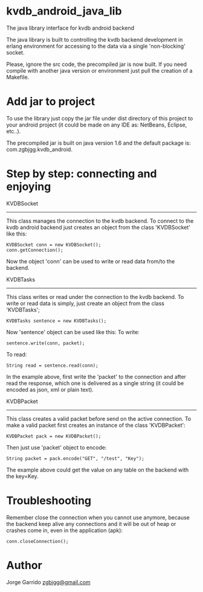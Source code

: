 kvdb_android_java_lib
=====================

The java library interface for kvdb android backend

The java library is built to controlling the kvdb backend development in erlang environment for accessing to the data via a single 'non-blocking' socket.

Please, ignore the src code, the precompiled jar is now built. If you need compile with another java version or environment just pull the creation of a Makefile.

Add jar to project
==================

To use the library just copy the jar file under dist directory of this project to your android project (it could be made on any IDE as: NetBeans, Eclipse, etc..).

The precompiled jar is built on java version 1.6 and the default package is: com.zgbjgg.kvdb_android.


Step by step: connecting and enjoying
=====================================

KVDBSocket
__________

This class manages the connection to the kvdb backend.
To connect to the kvdb android backend just creates an object from the class 'KVDBSocket' like this:

	KVDBSocket conn = new KVDBSocket();
	conn.getConnection();
  
Now the object 'conn' can be used to write or read data from/to the backend.


KVDBTasks
_________

This class writes or read under the connection to the kvdb backend.
To write or read data is simply, just create an object from the class 'KVDBTasks';

	KVDBTasks sentence = new KVDBTasks();
	
Now 'sentence' object can be used like this:
To write: 
	
	sentence.write(conn, packet);
	
To read:
	
	String read = sentence.read(conn);

In the example above, first write the 'packet' to the connection and after read the response, which one is delivered as a single string (it could be encoded as json, xml or plain text).


KVDBPacket
__________

This class creates a valid packet before send on the active connection.
To make a valid packet first creates an instance of the class 'KVDBPacket':

	KVDBPacket pack = new KVDBPacket();
	
Then just use 'packet' object to encode:

	String packet = pack.encode("GET", "/test", "Key");
	
The example above could get the value on any table on the backend with the key=Key.


Troubleshooting
===============

Remember close the connection when you cannot use anymore, because the backend keep alive any connections and it will be out of heap or crashes come in, even in the application (apk):

	conn.closeConnection();
	

Author
======

Jorge Garrido <zgbjgg@gmail.com>
	






